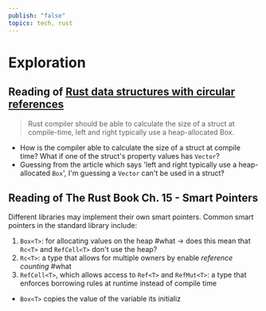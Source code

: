```yaml
---
publish: "false"
topics: tech, rust
---
```

# Exploration

## Reading of [Rust data structures with circular references](https://eli.thegreenplace.net/2021/rust-data-structures-with-circular-references/ "Permalink to Rust data structures with circular references")

> Rust compiler should be able to calculate the size of a struct at compile-time, left and right typically use a heap-allocated Box.

- How is the compiler able to calculate the size of a struct at compile time? What if one of the struct's property values has `Vector`?
- Guessing from the article which says 'left and right typically use a heap-allocated `Box`', I'm guessing a `Vector` can't be used in a struct?

## Reading of The Rust Book Ch. 15 - Smart Pointers

Different libraries may implement their own smart pointers. Common smart pointers in the standard library include:

1. `Box<T>`: for allocating values on the heap #what -> does this mean that `Rc<T>` and `RefCell<T>` don't use the heap?
2. `Rc<T>`: a type that allows for multiple owners by enable *reference counting* #what
3. `RefCell<T>`, which allows access to `Ref<T>` and `RefMut<T>`: a type that enforces borrowing rules at runtime instead of compile time

- `Box<T>` copies the value of the variable its initializ